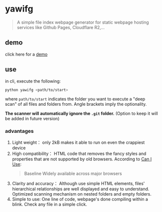 # yawifg
> A simple file index webpage generator for static webpage hosting services like Github Pages, Cloudflare R2,...

## demo
click here for a [demo](https://xolyn.github.io/file_tree.html)

## use
in cli, execute the following:
```bash
python yawifg <path/to/start>
```
where `path/to/start` indicates the folder you want to execute a "deep scan" of all files and folders from. Angle brackets imply the optionality.

**The scanner will automatically ignore the `.git` folder.** (Option to keep it will be added in future version)

### advantages
1. Light weight： only 2kB makes it able to run on even the crappiest device
2. High compatibility： HTML code that removes the fancy styles and properties that are not supported by old browsers. According to [Can I Use](https://caniuse.com/?search=details):
   > Baseline
   > Widely available across major browsers
3. Clarity and accuracy： Although use simple HTML elements, files' hierarchical relationships are well displayed and easy to understand. Optimized scanning mechanism on nested folders and empty folders.
4. Simple to use: One line of code, webpage's done compiling within a blink. Check any file in a simple click. 

